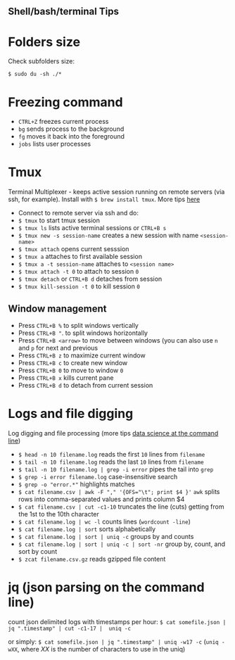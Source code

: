 Shell/bash/terminal Tips
------------------------

# Folders size

Check subfolders size:

`$ sudo du -sh ./* `

# Freezing command

- `CTRL+Z` freezes current process
- `bg` sends process to the background
- `fg` moves it back into the foreground
- `jobs` lists user processes

# Tmux

Terminal Multiplexer - keeps active session running on remote servers (via ssh, for example).
Install with `$ brew install tmux`.
More tips [here](https://danielmiessler.com/study/tmux/)

- Connect to remote server via ssh and do:
- `$ tmux` to start tmux session
- `$ tmux ls` lists active terminal sessions or `CTRL+B s`
- `$ tmux new -s session-name` creates a new session with name `<session-name>`
- `$ tmux attach` opens current sesssion
- `$ tmux a` attaches to first available session
- `$ tmux a -t session-name` attaches to `<session name>`
- `$ tmux attach -t 0` to attach to session `0`
- `$ tmux detach` or `CTRL+B d` detaches from session
- `$ tmux kill-session -t 0` to kill session `0`

## Window management

- Press `CTRL+B %` to split windows vertically
- Press `CTRL+B "`. to split windows horizontally
- Press `CTRL+B <arrow>` to move between windows (you can also use `n` and `p` for next and previous
- Press `CTRL+B z` to maximize current window
- Press `CTRL+B c` to create new window
- Press `CTRL+B 0` to move to window `0`
- Press `CTRL+B x` kills current pane
- Press `CTRL+B d` to detach from current session

# Logs and file digging

Log digging and file processing (more tips [data science at the command line](https://www.datascienceatthecommandline.com))
- `$ head -n 10 filename.log` reads the first `10` lines from `filename`
- `$ tail -n 10 filename.log` reads the last `10` lines from `filename`
- `$ tail -n 10 filename.log | grep -i error` pipes the tail into `grep`
- `$ grep -i error filename.log` case-insensitive search
- `$ grep -o "error.*"` highlights matches 
- `$ cat filename.csv | awk -F "," '{OFS="\t"; print $4 }'` `awk` splits rows into comma-separated values and prints column $4
- `$ cat filename.csv | cut -c1-10` truncates the line (cuts) getting from the 1st to the 10th character
- `$ cat filename.log | wc -l` counts lines (`wordcount -line`)
- `$ cat filename.log | sort` sorts alphabetically
- `$ cat filename.log | sort | uniq -c` groups by and counts
- `$ cat filename.log | sort | uniq -c | sort -nr` group by, count, and sort by count
- `$ zcat filename.csv.gz` reads gzipped file content


# jq (json parsing on the command line)

count json delimited logs with timestamps per hour:
`$ cat somefile.json | jq ".timestamp" | cut -c1-17 |  uniq -c`

or simply:
`$ cat somefile.json | jq ".timestamp" | uniq -w17 -c`
(`uniq -wXX`, where *XX* is the number of characters to use in the uniq)



